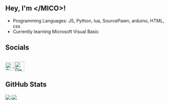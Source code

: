 ## Hey, I'm \</MICO\>!
<ul>
  <li>Programming Languages: JS, Python, lua, SourcePawn, arduino, HTML, css</li>
  <li>Currently learning Microsoft Visual Basic</li>
</ul>

## Socials
<p dir="auto"><a href="https://discord.gg/c5nCHfp" rel="nofollow"><img src="https://discord.c99.nl/widget/theme-4/391706038698508299.png" alt="" data-canonical-src="https://discord.c99.nl/widget/theme-4/391706038698508299.png" style="max-width: 100%;"></a></p>
<a href="https://steamcommunity.com/profiles/76561198985255524">
  <img align="center" alt="Steam" width="25px" src="https://upload.wikimedia.org/wikipedia/commons/thumb/8/83/Steam_icon_logo.svg/512px-Steam_icon_logo.svg.png" />
</a>
<a href="https://discord.com/invite/c5nCHfp">
  <img align="center" alt="Discord" width="30px" src="https://discord.com/assets/3437c10597c1526c3dbd98c737c2bcae.svg" />
</a>
<br>

## GitHub Stats
<a href="https://github.com/DEV-MICO">
  <img align="center" src="https://github-readme-stats.vercel.app/api?username=DEV-MICO&show_icons=true&theme=github_dark" />
</a>
<a href="https://github.com/DEV-MICO">
  <img align="center" src="https://github-readme-stats.vercel.app/api/top-langs/?username=DEV-MICO&theme=github_dark" />
</a>
